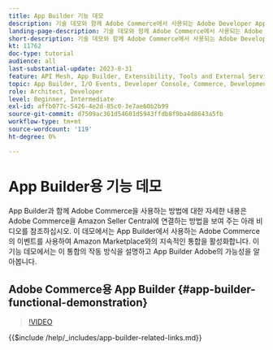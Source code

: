 ```yaml
---
title: App Builder 기능 데모
description: 기술 데모와 함께 Adobe Commerce에서 사용되는 Adobe Developer App Builder에 대해 알아보기
landing-page-description: 기술 데모와 함께 Adobe Commerce에서 사용되는 Adobe Developer App Builder에 대해 알아보기
short-description: 기술 데모와 함께 Adobe Commerce에서 사용되는 Adobe Developer App Builder에 대해 알아보기
kt: 11762
doc-type: tutorial
audience: all
last-substantial-update: 2023-8-31
feature: API Mesh, App Builder, Extensibility, Tools and External Services, Backend Development
topic: App Builder, I/O Events, Developer Console, Commerce, Development, Integrations
role: Architect, Developer
level: Beginner, Intermediate
exl-id: affb077c-5426-4e2d-85c0-3e7ae60b2b99
source-git-commit: d7509ac361d54601d5943ffdb8f9ba4d8643a5fb
workflow-type: tm+mt
source-wordcount: '119'
ht-degree: 0%

---
```


# App Builder용 기능 데모

App Builder과 함께 Adobe Commerce을 사용하는 방법에 대한 자세한 내용은 Adobe Commerce을 Amazon Seller Central에 연결하는 방법을 보여 주는 아래 비디오를 참조하십시오. 이 데모에서는 App Builder에서 사용하는 Adobe Commerce의 이벤트를 사용하여 Amazon Marketplace와의 지속적인 통합을 활성화합니다. 이 기능 데모에서는 이 통합의 작동 방식을 설명하고 App Builder Adobe의 가능성을 알아봅니다.

## Adobe Commerce용 App Builder {#app-builder-functional-demonstration}

>[!VIDEO](https://video.tv.adobe.com/v/3413502?learn=on)

{{$include /help/_includes/app-builder-related-links.md}}
